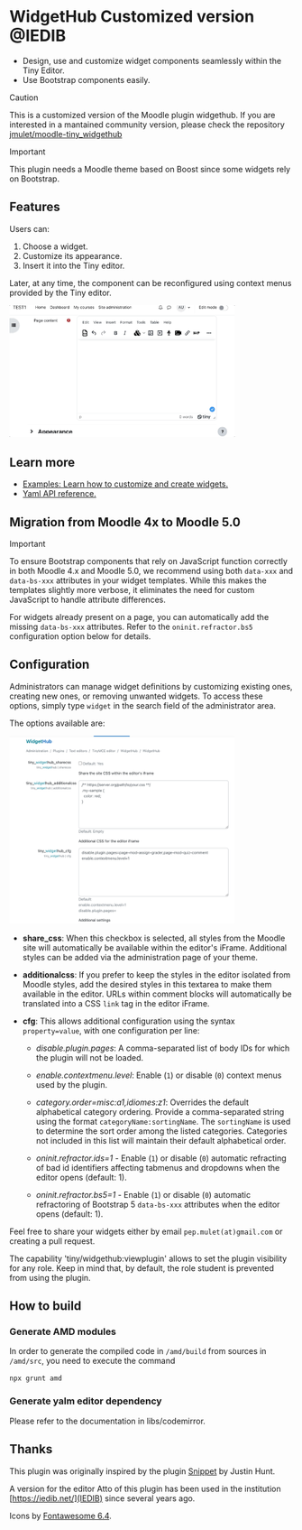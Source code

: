 # WidgetHub Customized version @IEDIB

- Design, use and customize widget components seamlessly within the Tiny Editor.
- Use Bootstrap components easily.

> [!CAUTION]
> This is a customized version of the Moodle plugin widgethub. If you are interested in a mantained community version, please check the repository [jmulet/moodle-tiny_widgethub](https://github.com/jmulet/moodle-tiny_widgethub)


> [!IMPORTANT]
> This plugin needs a Moodle theme based on Boost since some widgets rely on Bootstrap.

## Features

Users can:

1. Choose a widget.
2. Customize its appearance.
3. Insert it into the Tiny editor.

Later, at any time, the component can be reconfigured using context menus provided by the Tiny editor.

<img src="./img/widgethub_usage.gif" width="400" style="margin:auto;max-width:400px">


## Learn more

- [Examples: Learn how to customize and create widgets.](docs/examples.md)
- [Yaml API reference.](docs/api.md)

## Migration from Moodle 4x to Moodle 5.0

> [!IMPORTANT]
> To ensure Bootstrap components that rely on JavaScript function correctly in both Moodle 4.x and Moodle 5.0, we recommend using both `data-xxx` and `data-bs-xxx` attributes in your widget templates. While this makes the templates slightly more verbose, it eliminates the need for custom JavaScript to handle attribute differences.

For widgets already present on a page, you can automatically add the missing `data-bs-xxx` attributes. Refer to the `oninit.refractor.bs5` configuration option below for details.

## Configuration

Administrators can manage widget definitions by customizing existing ones, creating new ones, or removing unwanted widgets. To access these options, simply type `widget` in the search field of the administrator area.

The options available are:

<img src="./img/settings.png" width="400" style="margin:auto;max-width:400px">

- **share_css**: When this checkbox is selected, all styles from the Moodle site will automatically be available within the editor's iFrame. Additional styles can be added via the administration page of your theme.


- **additionalcss**: If you prefer to keep the styles in the editor isolated from Moodle styles, add the desired styles in this textarea to make them available in the editor. URLs within comment blocks will automatically be translated into a CSS `link` tag in the editor iFrame.


- **cfg**: This allows additional configuration using the syntax `property=value`, with one configuration per line:  
  
  - *disable.plugin.pages*: A comma-separated list of body IDs for which the plugin will not be loaded.  

  - *enable.contextmenu.level*: Enable (`1`) or disable (`0`) context menus used by the plugin.

  - *category.order=misc:a1,idiomes:z1*: Overrides the default alphabetical category ordering. Provide a comma-separated string using the format `categoryName:sortingName`. The `sortingName` is used to determine the sort order among the listed categories. Categories not included in this list will maintain their default alphabetical order.

  - *oninit.refractor.ids=1* - Enable (`1`) or disable (`0`) automatic refracting of bad id identifiers affecting tabmenus and dropdowns when the editor opens (default: 1).
 
  - *oninit.refractor.bs5=1* - Enable (`1`) or disable (`0`) automatic refractoring of Bootstrap 5 `data-bs-xxx` attributes when the editor opens (default: 1).


Feel free to share your widgets either by email `pep.mulet(at)gmail.com` or creating a pull request.

The capability 'tiny/widgethub:viewplugin' allows to set the plugin visibility for any role. Keep in mind that, by default, the role student is prevented from using the plugin.

 
 
## How to build

### Generate AMD modules

In order to generate the compiled code in `/amd/build` from sources in `/amd/src`, you need to execute the command

```
npx grunt amd
```

### Generate yalm editor dependency

Please refer to the documentation in libs/codemirror.


## Thanks

This plugin was originally inspired by the plugin [Snippet](https://moodle.org/plugins/atto_snippet) by Justin Hunt.

A version for the editor Atto of this plugin has been used in the institution [https://iedib.net/](IEDIB) since several years ago. 

Icons by [Fontawesome 6.4](https://fontawesome.com/icons/file-code?f=classic&s=light).
